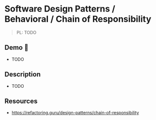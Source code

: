 # Software Design Patterns / Behavioral / Chain of Responsibility

> PL: TODO

## Demo 🎉

* TODO

## Description

* TODO

## Resources

* <https://refactoring.guru/design-patterns/chain-of-responsibility>
